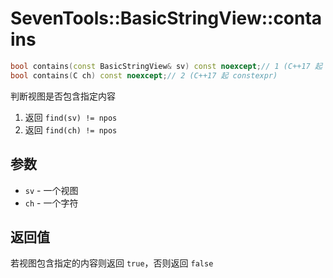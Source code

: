 # SevenTools::BasicStringView::contains

```cpp
bool contains(const BasicStringView& sv) const noexcept;// 1 (C++17 起 constexpr)
bool contains(C ch) const noexcept;// 2 (C++17 起 constexpr)
```

判断视图是否包含指定内容

1. 返回 `find(sv) != npos`
2. 返回 `find(ch) != npos`

## 参数

- `sv` \- 一个视图
- `ch` \- 一个字符

## 返回值

若视图包含指定的内容则返回 `true`，否则返回 `false`